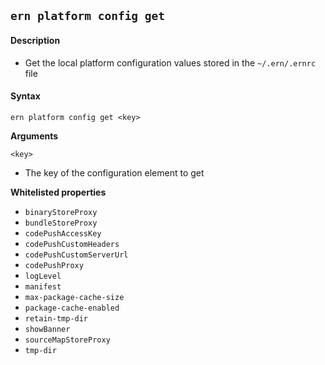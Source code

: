 ## `ern platform config get`

#### Description

- Get the local platform configuration values stored in the `~/.ern/.ernrc` file

#### Syntax

`ern platform config get <key>`

**Arguments**

`<key>`

- The key of the configuration element to get

**Whitelisted properties**

- `binaryStoreProxy`
- `bundleStoreProxy`
- `codePushAccessKey`
- `codePushCustomHeaders`
- `codePushCustomServerUrl`
- `codePushProxy`
- `logLevel`
- `manifest`
- `max-package-cache-size`
- `package-cache-enabled`
- `retain-tmp-dir`
- `showBanner`
- `sourceMapStoreProxy`
- `tmp-dir`
